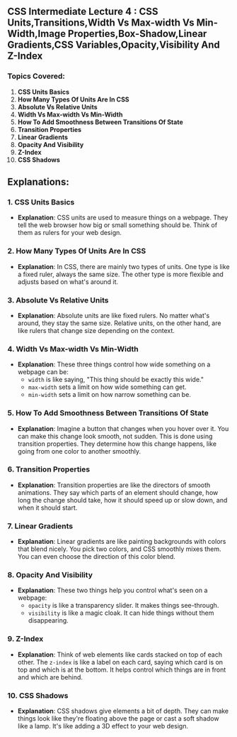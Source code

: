 ## CSS Intermediate Lecture 4 : CSS Units,Transitions,Width Vs Max-width Vs Min-Width,Image Properties,Box-Shadow,Linear Gradients,CSS Variables,Opacity,Visibility And Z-Index

### Topics Covered:

1. **CSS Units Basics**
2. **How Many Types Of Units Are In CSS**
3. **Absolute Vs Relative Units**
4. **Width Vs Max-width Vs Min-Width**
5. **How To Add Smoothness Between Transitions Of State**
6. **Transition Properties**
7. **Linear Gradients**
8. **Opacity And Visibility**
9. **Z-Index**
10. **CSS Shadows**


## Explanations:

### 1. CSS Units Basics
   - **Explanation**: CSS units are used to measure things on a webpage. They tell the web browser how big or small something should be. Think of them as rulers for your web design.

### 2. How Many Types Of Units Are In CSS
   - **Explanation**: In CSS, there are mainly two types of units. One type is like a fixed ruler, always the same size. The other type is more flexible and adjusts based on what's around it.

### 3. Absolute Vs Relative Units
   - **Explanation**: Absolute units are like fixed rulers. No matter what's around, they stay the same size. Relative units, on the other hand, are like rulers that change size depending on the context.

### 4. Width Vs Max-width Vs Min-Width
   - **Explanation**: These three things control how wide something on a webpage can be:
     - `width` is like saying, "This thing should be exactly this wide."
     - `max-width` sets a limit on how wide something can get.
     - `min-width` sets a limit on how narrow something can be.

### 5. How To Add Smoothness Between Transitions Of State
   - **Explanation**: Imagine a button that changes when you hover over it. You can make this change look smooth, not sudden. This is done using transition properties. They determine how this change happens, like going from one color to another smoothly.

### 6. Transition Properties
   - **Explanation**: Transition properties are like the directors of smooth animations. They say which parts of an element should change, how long the change should take, how it should speed up or slow down, and when it should start.

### 7. Linear Gradients
   - **Explanation**: Linear gradients are like painting backgrounds with colors that blend nicely. You pick two colors, and CSS smoothly mixes them. You can even choose the direction of this color blend.

### 8. Opacity And Visibility
   - **Explanation**: These two things help you control what's seen on a webpage:
     - `opacity` is like a transparency slider. It makes things see-through.
     - `visibility` is like a magic cloak. It can hide things without them disappearing.

### 9. Z-Index
   - **Explanation**: Think of web elements like cards stacked on top of each other. The `z-index` is like a label on each card, saying which card is on top and which is at the bottom. It helps control which things are in front and which are behind.

### 10. CSS Shadows
   - **Explanation**: CSS shadows give elements a bit of depth. They can make things look like they're floating above the page or cast a soft shadow like a lamp. It's like adding a 3D effect to your web design.

